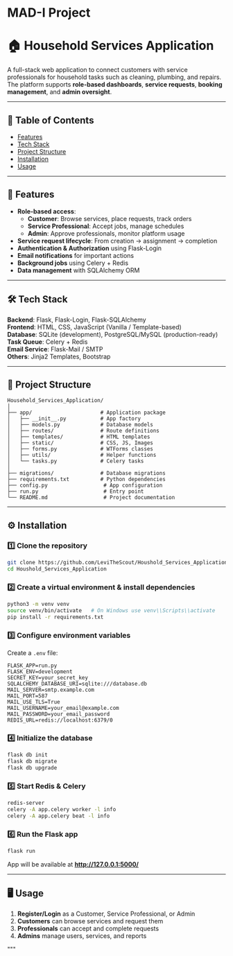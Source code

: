# MAD-I Project

# 🏠 Household Services Application

A full-stack web application to connect customers with service professionals for household tasks such as cleaning, plumbing, and repairs.  
The platform supports **role-based dashboards**, **service requests**, **booking management**, and **admin oversight**.

---

## 📑 Table of Contents
- [Features](#-features)
- [Tech Stack](#-tech-stack)
- [Project Structure](#-project-structure)
- [Installation](#-installation)
- [Usage](#-usage)

---

## 🚀 Features
- **Role-based access**:
  - **Customer**: Browse services, place requests, track orders
  - **Service Professional**: Accept jobs, manage schedules
  - **Admin**: Approve professionals, monitor platform usage
- **Service request lifecycle**: From creation → assignment → completion
- **Authentication & Authorization** using Flask-Login
- **Email notifications** for important actions
- **Background jobs** using Celery + Redis
- **Data management** with SQLAlchemy ORM

---

## 🛠 Tech Stack
**Backend**: Flask, Flask-Login, Flask-SQLAlchemy  
**Frontend**: HTML, CSS, JavaScript (Vanilla / Template-based)  
**Database**: SQLite (development), PostgreSQL/MySQL (production-ready)  
**Task Queue**: Celery + Redis  
**Email Service**: Flask-Mail / SMTP  
**Others**: Jinja2 Templates, Bootstrap

---

## 📂 Project Structure
```
Household_Services_Application/
│
├── app/                      # Application package
│   ├── __init__.py           # App factory
│   ├── models.py             # Database models
│   ├── routes/               # Route definitions
│   ├── templates/            # HTML templates
│   ├── static/               # CSS, JS, Images
│   ├── forms.py              # WTForms classes
│   ├── utils/                # Helper functions
│   └── tasks.py              # Celery tasks
│
├── migrations/               # Database migrations
├── requirements.txt          # Python dependencies
├── config.py                  # App configuration
├── run.py                     # Entry point
└── README.md                  # Project documentation
```

---

## ⚙ Installation

### 1️⃣ Clone the repository
```bash
git clone https://github.com/LeviTheScout/Houshold_Services_Application.git
cd Houshold_Services_Application
```

### 2️⃣ Create a virtual environment & install dependencies
```bash
python3 -m venv venv
source venv/bin/activate   # On Windows use venv\\Scripts\\activate
pip install -r requirements.txt
```

### 3️⃣ Configure environment variables
Create a `.env` file:
```
FLASK_APP=run.py
FLASK_ENV=development
SECRET_KEY=your_secret_key
SQLALCHEMY_DATABASE_URI=sqlite:///database.db
MAIL_SERVER=smtp.example.com
MAIL_PORT=587
MAIL_USE_TLS=True
MAIL_USERNAME=your_email@example.com
MAIL_PASSWORD=your_email_password
REDIS_URL=redis://localhost:6379/0
```

### 4️⃣ Initialize the database
```bash
flask db init
flask db migrate
flask db upgrade
```

### 5️⃣ Start Redis & Celery
```bash
redis-server
celery -A app.celery worker -l info
celery -A app.celery beat -l info
```

### 6️⃣ Run the Flask app
```bash
flask run
```
App will be available at **http://127.0.0.1:5000/**

---

## 🖥 Usage
1. **Register/Login** as a Customer, Service Professional, or Admin  
2. **Customers** can browse services and request them  
3. **Professionals** can accept and complete requests  
4. **Admins** manage users, services, and reports
   

"""
